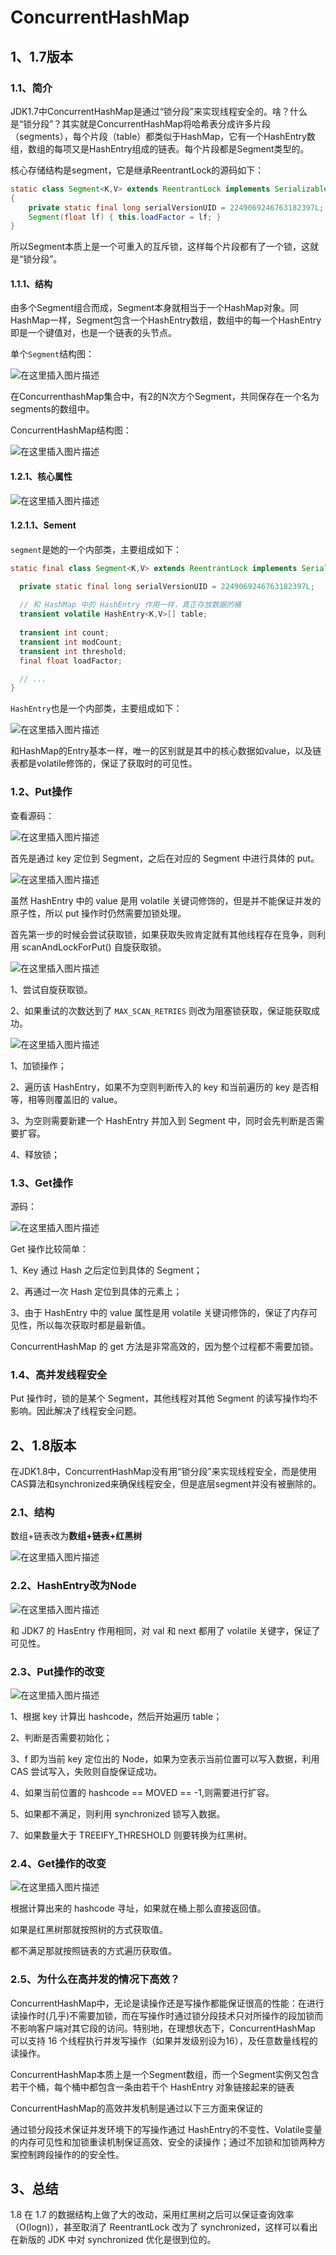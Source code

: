 # ConcurrentHashMap

## 1、1.7版本

### 1.1、简介

JDK1.7中ConcurrentHashMap是通过“锁分段”来实现线程安全的。啥？什么是“锁分段”？其实就是ConcurrentHashMap将哈希表分成许多片段（segments），每个片段（table）都类似于HashMap，它有一个HashEntry数组，数组的每项又是HashEntry组成的链表。每个片段都是Segment类型的。

核心存储结构是segment，它是继承ReentrantLock的源码如下：

```Java
static class Segment<K,V> extends ReentrantLock implements Serializable 
{
    private static final long serialVersionUID = 2249069246763182397L; final float loadFactor; 
    Segment(float lf) { this.loadFactor = lf; } 
}
```

所以Segment本质上是一个可重入的互斥锁，这样每个片段都有了一个锁，这就是“锁分段”。

#### 1.1.1、结构

由多个Segment组合而成，Segment本身就相当于一个HashMap对象。同HashMap一样，Segment包含一个HashEntry数组，数组中的每一个HashEntry即是一个键值对，也是一个链表的头节点。

单个`Segment`结构图：

![在这里插入图片描述](../../../images/20200807200052113.png)

在ConcurrenthashMap集合中，有2的N次方个Segment，共同保存在一个名为segments的数组中。

ConcurrentHashMap结构图：

![在这里插入图片描述](../../../images/20200807200123141.png)

#### 1.2.1、核心属性

![在这里插入图片描述](../../../images/20200807201722260.png)

#### 1.2.1.1、Sement

`segment`是她的一个内部类，主要组成如下：

```Java
static final class Segment<K,V> extends ReentrantLock implements Serializable {

  private static final long serialVersionUID = 2249069246763182397L;
  
  // 和 HashMap 中的 HashEntry 作用一样，真正存放数据的桶
  transient volatile HashEntry<K,V>[] table;
  
  transient int count;
  transient int modCount;
  transient int threshold;
  final float loadFactor;

  // ...
}
```

`HashEntry`也是一个内部类，主要组成如下：

![在这里插入图片描述](../../../images/20200807202323615.png)

和HashMap的Entry基本一样，唯一的区别就是其中的核心数据如value，以及链表都是volatile修饰的，保证了获取时的可见性。

### 1.2、Put操作

查看源码：

![在这里插入图片描述](../../../images/20200807202542921.png)

首先是通过 key 定位到 Segment，之后在对应的 Segment 中进行具体的 put。

![在这里插入图片描述](../../../images/20200807202759568.png)

虽然 HashEntry 中的 value 是用 volatile 关键词修饰的，但是并不能保证并发的原子性，所以 put 操作时仍然需要加锁处理。

首先第一步的时候会尝试获取锁，如果获取失败肯定就有其他线程存在竞争，则利用 scanAndLockForPut() 自旋获取锁。

![在这里插入图片描述](../../../images/20200807203115482.png)

1、尝试自旋获取锁。

2、如果重试的次数达到了 `MAX_SCAN_RETRIES` 则改为阻塞锁获取，保证能获取成功。

![在这里插入图片描述](../../../images/20200807203318514.png)

1、加锁操作；

2、遍历该 HashEntry，如果不为空则判断传入的 key 和当前遍历的 key 是否相等，相等则覆盖旧的 value。

3、为空则需要新建一个 HashEntry 并加入到 Segment 中，同时会先判断是否需要扩容。

4、释放锁；

### 1.3、Get操作

源码：

![在这里插入图片描述](../../../images/20200807203606205.png)

Get 操作比较简单：

1、Key 通过 Hash 之后定位到具体的 Segment；

2、再通过一次 Hash 定位到具体的元素上；

3、由于 HashEntry 中的 value 属性是用 volatile 关键词修饰的，保证了内存可见性，所以每次获取时都是最新值。

ConcurrentHashMap 的 get 方法是非常高效的，因为整个过程都不需要加锁。

### 1.4、高并发线程安全

Put 操作时，锁的是某个 Segment，其他线程对其他 Segment 的读写操作均不影响。因此解决了线程安全问题。

## 2、1.8版本

在JDK1.8中，ConcurrentHashMap没有用“锁分段”来实现线程安全，而是使用CAS算法和synchronized来确保线程安全，但是底层segment并没有被删除的。

### 2.1、结构

数组+链表改为**数组+链表+红黑树**

![在这里插入图片描述](../../../images/20200807204712902.png)

### 2.2、HashEntry改为Node

![在这里插入图片描述](../../../images/20200807204852550.png)

和 JDK7 的 HasEntry 作用相同，对 val 和 next 都用了 volatile 关键字，保证了可见性。

### 2.3、Put操作的改变

![在这里插入图片描述](../../../images/2020080720541110.png)

1、根据 key 计算出 hashcode，然后开始遍历 table；

2、判断是否需要初始化；

3、f 即为当前 key 定位出的 Node，如果为空表示当前位置可以写入数据，利用 CAS 尝试写入，失败则自旋保证成功。

4、如果当前位置的 hashcode == MOVED == -1,则需要进行扩容。

5、如果都不满足，则利用 synchronized 锁写入数据。

7、如果数量大于 TREEIFY_THRESHOLD 则要转换为红黑树。

### 2.4、Get操作的改变

![在这里插入图片描述](../../../images/20200807205906631.png)

根据计算出来的 hashcode 寻址，如果就在桶上那么直接返回值。

如果是红黑树那就按照树的方式获取值。

都不满足那就按照链表的方式遍历获取值。

### 2.5、为什么在高并发的情况下高效？

ConcurrentHashMap中，无论是读操作还是写操作都能保证很高的性能：在进行读操作时(几乎)不需要加锁，而在写操作时通过锁分段技术只对所操作的段加锁而不影响客户端对其它段的访问。特别地，在理想状态下，ConcurrentHashMap 可以支持 16 个线程执行并发写操作（如果并发级别设为16），及任意数量线程的读操作。

ConcurrentHashMap本质上是一个Segment数组，而一个Segment实例又包含若干个桶，每个桶中都包含一条由若干个 HashEntry 对象链接起来的链表

ConcurrentHashMap的高效并发机制是通过以下三方面来保证的

通过锁分段技术保证并发环境下的写操作通过 HashEntry的不变性、Volatile变量的内存可见性和加锁重读机制保证高效、安全的读操作；通过不加锁和加锁两种方案控制跨段操作的的安全性。

## 3、总结

1.8 在 1.7 的数据结构上做了大的改动，采用红黑树之后可以保证查询效率（O(logn)），甚至取消了 ReentrantLock 改为了 synchronized，这样可以看出在新版的 JDK 中对 synchronized 优化是很到位的。